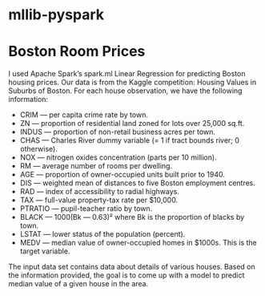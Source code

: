 # mllib-pyspark

# Boston Room Prices
I used Apache Spark’s spark.ml Linear Regression for predicting Boston housing prices. 
Our data is from the Kaggle competition: Housing Values in Suburbs of Boston. 
For each house observation, we have the following information:
- CRIM — per capita crime rate by town.
- ZN — proportion of residential land zoned for lots over 25,000 sq.ft.
- INDUS — proportion of non-retail business acres per town.
- CHAS — Charles River dummy variable (= 1 if tract bounds river; 0 otherwise).
- NOX — nitrogen oxides concentration (parts per 10 million).
- RM — average number of rooms per dwelling.
- AGE — proportion of owner-occupied units built prior to 1940.
- DIS — weighted mean of distances to five Boston employment centres.
- RAD — index of accessibility to radial highways.
- TAX — full-value property-tax rate per $10,000.
- PTRATIO — pupil-teacher ratio by town.
- BLACK — 1000(Bk — 0.63)² where Bk is the proportion of blacks by town.
- LSTAT — lower status of the population (percent).
- MEDV — median value of owner-occupied homes in $1000s. This is the target variable.

The input data set contains data about details of various houses. Based on the information provided, the goal is to come up with a model to predict median value of a given house in the area.